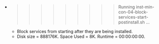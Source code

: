 * >>>>>>>>> Running inst-min-con-04-block-services-start-postinstall.sh ...
  * Block services from starting after they are being installed.
  * Disk size = 888176K. Space Used = 8K. Runtime = 00:00:00:00.
